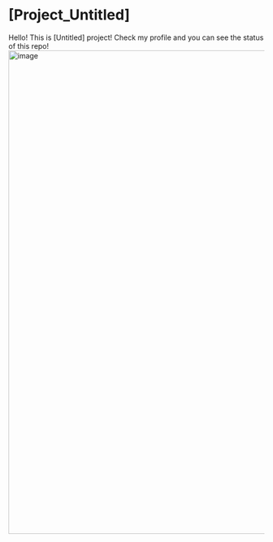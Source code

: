 # [Project_Untitled]
Hello! This is [Untitled] project! Check my profile and you can see the status of this repo!
<img width="952" alt="image" src="https://github.com/user-attachments/assets/b2606c67-0ab9-42af-b381-2993653617b9" />
